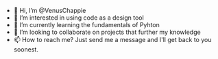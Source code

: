 - 👋 Hi, I’m @VenusChappie
- 👀 I’m interested in using code as a design tool
- 🌱 I’m currently learning the fundamentals of Pyhton
- 💞️ I’m looking to collaborate on projects that further my knowledge
- 📫 How to reach me? Just send me a message and I'll get back to you soonest.

<!---
VenusChappie/VenusChappie is a ✨ special ✨ repository because its `README.md` (this file) appears on your GitHub profile.
You can click the Preview link to take a look at your changes.
--->
